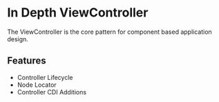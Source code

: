 # In Depth ViewController

The ViewController is the core pattern for component based application design.

## Features

- Controller Lifecycle
- Node Locator
- Controller CDI Additions


